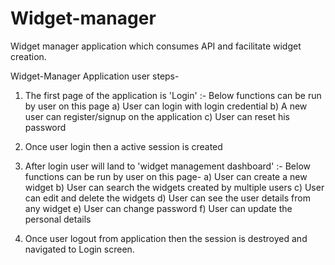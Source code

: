 # Widget-manager
Widget manager application which consumes API and facilitate widget creation.

Widget-Manager Application user steps-

1. The first page of the application is 'Login' :-
   Below functions can be run by user on this page
   a) User can login with login credential
   b) A new user can register/signup on the application
   c) User can reset his password
   
2. Once user login then a active session is created

3. After login user will land to 'widget management dashboard' :-
   Below functions can be run by user on this page-
   a) User can create a new widget
   b) User can search the widgets created by multiple users
   c) User can edit and delete the widgets
   d) User can see the user details from any widget
   e) User can change password
   f) User can update the personal details

4. Once user logout from application then the session is destroyed and navigated to Login screen.